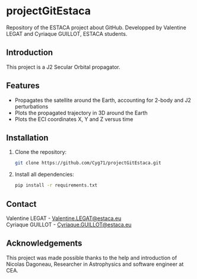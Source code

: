 # projectGitEstaca
Repository of the ESTACA project about GitHub. Developped by Valentine LEGAT and Cyriaque GUILLOT, ESTACA students.

## Introduction
This project is a J2 Secular Orbital propagator.

## Features
- Propagates the satellite around the Earth, accounting for 2-body and J2 perturbations
- Plots the propagated trajectory in 3D around the Earth
- Plots the ECI coordinates X, Y and Z versus time

## Installation
1. Clone the repository:
   ```bash
   git clone https://github.com/Cyg71/projectGitEstaca.git
2. Install all dependencies:
    ```bash
    pip install -r requirements.txt

## Contact
Valentine LEGAT - Valentine.LEGAT@estaca.eu <br />
Cyriaque GUILLOT - Cyriaque.GUILLOT@estaca.eu

## Acknowledgements
This project was made possible thanks to the help and introduction of Nicolas Dagoneau, Researcher in Astrophysics and software engineer at CEA.